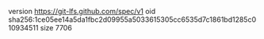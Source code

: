 version https://git-lfs.github.com/spec/v1
oid sha256:1ce05ee14a5da1fbc2d09955a5033615305cc6535d7c1861bd1285c010934511
size 7706
